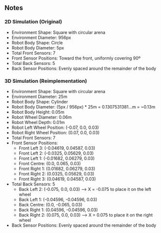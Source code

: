 ## Notes

### 2D Simulation (Original)
- Environment Shape: Square with circular arena
- Environment Diameter: 956px
- Robot Body Shape: Circle
- Robot Body Diameter: 5px
- Total Front Sensors: 7
- Front Sensor Positions: Toward the front, uniformly covering 90º
- Total Back Sensors: 5
- Back Sensor Positions: Evenly spaced around the remainder of the body

### 3D Simulation (Reimplementation)
- Environment Shape: Square with circular arena
- Environment Diameter: 25m
- Robot Body Shape: Cylinder
- Robot Body Diameter: (5px / 956px) * 25m = 0.1307531381...m = ~0.13m
- Robot Body Height: 0.05m
- Robot Wheel Diameter: 0.06m
- Robot Wheel Depth: 0.01m
- Robot Left Wheel Position: (-0.07, 0.0, 0.03)
- Robot Right Wheel Position: (0.07, 0.0, 0.03)
- Total Front Sensors: 7
- Front Sensor Positions: 
    - Front Left 3: (-0.04619, 0.04587, 0.03)
    - Front Left 2: (-0.0325, 0.05629, 0.03)
    - Front Left 1: (-0.01682, 0.06279, 0.03)
    - Front Centre: (0.0, 0.065, 0.03)
    - Front Right 1: (0.01682, 0.06279, 0.03)
    - Front Right 2: (0.0325, 0.05629, 0.03)
    - Front Right 3: (0.04619, 0.04587, 0.03)
- Total Back Sensors: 5
    - Back Left 2: (-0.075, 0.0, 0.03) –> X = -0.075 to place it on the left wheel
    - Back Left 1: (-0.04596, -0.04596, 0.03)
    - Back Centre: (0.0, -0.065, 0.03)
    - Back Right 1: (0.04596, -0.04596, 0.03)
    - Back Right 2: (0.075, 0.0, 0.03) –> X = 0.075 to place it on the right wheel
- Back Sensor Positions: Evenly spaced around the remainder of the body